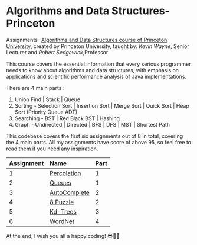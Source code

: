 # Algorithms and Data Structures-Princeton
Assignments -[Algorithms and Data Structures course of Princeton University][1], 
created by Princeton University, taught by: _Kevin Wayne_, Senior Lecturer and _Robert Sedgewick_,Professor

This course covers the essential information that every serious programmer needs
to know about algorithms and data structures, with emphasis on applications and
scientific performance analysis of Java implementations. 

There are 4 main parts : 
1. Union Find | Stack | Queue
2. Sorting - Selection Sort | Insertion Sort | Merge Sort | Quick Sort | Heap Sort (Priority Queue ADT)
3. Searching - BST | Red Black BST | Hashing
4. Graph - Undirected | Directed | BFS | DFS | MST | Shortest Path

This codebase covers the first six assignments out of 8 in total, 
covering the 4 main parts.
All my assignments have score of above 95, 
so feel free to read them if you need any inspiration.

Assignment | Name | Part
:--- | :--- | :--- 
1 | [Percolation][w1] | 1
2 | [Queues][w2] | 1
3 | [AutoComplete][w3] | 2
4 | [8 Puzzle][w4] | 2
5 | [Kd-Trees][w5] | 3
6 | [WordNet][w6] | 4

At the end, I wish you all a happy coding! :sunglasses::man_technologist:

[1]: https://www.cs.princeton.edu/courses/archive/spring20/cos226/lectures.php
[w1]: https://www.cs.princeton.edu/courses/archive/spring20/cos226/assignments/percolation/specification.php
[w2]: https://www.cs.princeton.edu/courses/archive/spring20/cos226/assignments/queues/specification.php
[w3]: https://www.cs.princeton.edu/courses/archive/spring20/cos226/assignments/autocomplete/specification.php
[w4]: https://www.cs.princeton.edu/courses/archive/spring20/cos226/assignments/8puzzle/specification.php
[w5]: https://www.cs.princeton.edu/courses/archive/spring20/cos226/assignments/kdtree/specification.php
[w6]: https://www.cs.princeton.edu/courses/archive/spring20/cos226/assignments/wordnet/specification.php


